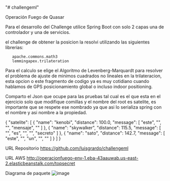 "# challengeml" 

Operación Fuego de Quasar

Para el desarrollo del Challenge utilice Spring Boot con solo 2 capas una de controlador y una de servicios.

el challenge de obtener la posicion la resolvi utilizando las siguientes librerias:
      
       apache.commons.math3 
       lemmingapex.trilateration
       
Para el calculo se elige el Algoritmo de Levenberg-Marquardt para resolver el problema de ajuste de minimos cuadrados no lineales en la trilateracion, esta opcion o este fragmento de codigo ya es muy cotidiano cuando hablamos de GPS posicionamiento global o incluso indoor positioning.


Comparto el Json que ocupe para las pruebas tal cual es el que esta en el ejercicio solo que modifique comillas y el nombre del root es satelite, es importante que se respete ese nombrado ya que asi lo serializa spring con el nombre y asi nombre a la propiedad.



{
    "satelite": [
        {
            "name": "kenobi",
            "distance": 100.0,
            "message": [
                "este",
                "",
                "",
                "mensaje",
                ""
            ]
        },
        {
            "name": "skywalker",
            "distance": 115.5,
"message": [
                "",
                "es",
                "",
                "",
                "secreto"
            ]
        },
        {
            "name": "sato",
            "distance": 142.7,
"message": [
                "este",
                "",
                "un",
                "",
                ""
            ]
        }
    ]
}

URL Repositorio
https://github.com/luisgrardo/challengeml

URL AWS
http://operacionfuego-env-1.eba-43aauwab.us-east-2.elasticbeanstalk.com/topsecret




Diagrama de paquete
![image](https://user-images.githubusercontent.com/12503508/121669020-84057f00-ca71-11eb-82b5-5c5f82399e90.png)
